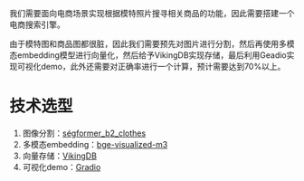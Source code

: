 我们需要面向电商场景实现根据模特照片搜寻相关商品的功能，因此需要搭建一个电商搜索引擎。

由于模特图和商品图都很脏，因此我们需要预先对图片进行分割，然后再使用多模态embedding模型进行向量化，然后给予VikingDB实现存储，最后利用Geadio实现可视化demo，此外还需要对正确率进行一个计算，预计需要达到70%以上。

# 技术选型

1. 图像分割：[ségformer_b2_clothes](https://huggingface.co/mattmdjaga/segformer_b2_clothes)
2. 多模态embedding：[bge-visualized-m3](https://huggingface.co/BAAI/bge-visualized)
3. 向量存储：[VikingDB](https://www.volcengine.com/docs/84313/1254439)
4. 可视化demo：[Gradio](https://github.com/gradio-app/gradio)